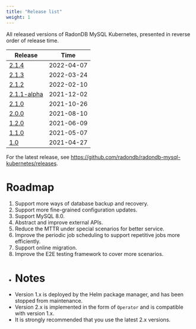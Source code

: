 ```yaml
---
title: "Release list"
weight: 1
---
```


All released versions of RadonDB MySQL Kubernetes, presented in reverse order of release time.

| Release                 | Time       |
| ----------------------- | ---------- |
| [2.1.4](../2.1.4)       | 2022-04-07 |
| [2.1.3](../2.1.3)       | 2022-03-24 |
| [2.1.2](../2.1.2)       | 2022-02-10 |
| [2.1.1-alpha](../2.1.1) | 2021-12-02 |
| [2.1.0](../2.1.0)       | 2021-10-26 |
| [2.0.0](../2.0.0)       | 2021-08-10 |
| [1.2.0](../1.2.0)       | 2021-06-09 |
| [1.1.0](../1.1.0)       | 2021-05-07 |
| [1.0](../1.0)           | 2021-04-27 |

For the latest release, see https://github.com/radondb/radondb-mysql-kubernetes/releases.

# Roadmap

1. Support more ways of database backup and recovery.
2. Support more fine-grained configuration updates.
3. Support MySQL 8.0.
4. Abstract and improve external APIs.
5. Reduce the MTTR under special scenarios for better service.
6. Improve the periodic job scheduling to support repetitive jobs more efficiently.
7. Support online migration.
8. Improve the E2E testing framework to cover more scenarios.

- # Notes
- Version 1.x is deployed by the Helm package manager, and has been stopped from maintenance.
- Version 2.x is implemented in the form of `Operator` and is compatible with version 1.x.
- It is strongly recommended that you use the latest 2.x versions.